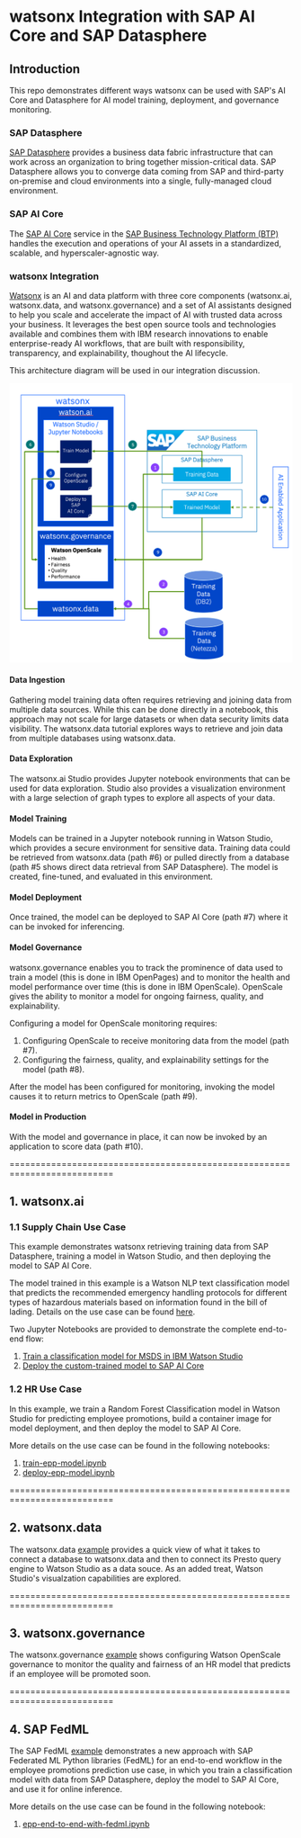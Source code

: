 # watsonx Integration with SAP AI Core and SAP Datasphere

## Introduction
This repo demonstrates different ways watsonx can be used with SAP's AI Core and Datasphere for AI model training, deployment, and governance monitoring. 

### SAP Datasphere
[SAP Datasphere](https://help.sap.com/docs/SAP_DATASPHERE) provides a business data fabric infrastructure that can work across an organization to bring together mission-critical data. SAP Datasphere allows you to converge data coming from SAP and third-party on-premise and cloud environments into a single, fully-managed cloud environment.
 
### SAP AI Core
The [SAP AI Core](https://help.sap.com/docs/sap-ai-core) service in the [SAP Business Technology Platform (BTP)](https://help.sap.com/docs/btp) handles the execution and operations of your AI assets in a standardized, scalable, and hyperscaler-agnostic way.

### watsonx Integration
[Watsonx](https://www.ibm.com/watsonx) is an AI and data platform with three core components (watsonx.ai, watsonx.data, and watsonx.governance) and a set of AI assistants designed to help you scale and accelerate the impact of AI with trusted data across your business. It leverages the best open source tools and technologies available and combines them with IBM research innovations to enable enterprise-ready AI workflows, that are built with responsibility, transparency, and explainability, thoughout the AI lifecycle.

This architecture diagram will be used in our integration discussion.

![End to End ML Lifecycle](./images/end-to-end-flow.png)

#### Data Ingestion
Gathering model training data often requires retrieving and joining data from multiple data sources. While this can be done directly in a notebook, this approach may not scale for large datasets or when data security limits data visibility. The watsonx.data tutorial explores ways to retrieve and join data from multiple databases using watsonx.data.

#### Data Exploration
The watsonx.ai Studio provides Jupyter notebook environments that can be used for data exploration. Studio also provides a visualization environment with a large selection of graph types to explore all aspects of your data.

#### Model Training
Models can be trained in a Jupyter notebook running in Watson Studio, which provides a secure environment for sensitive data. Training data could be retrieved from watsonx.data (path #6) or pulled directly from a database (path #5 shows direct data retrieval from SAP Datasphere). The model is created, fine-tuned, and evaluated in this environment.

#### Model Deployment
Once trained, the model can be deployed to SAP AI Core (path #7) where it can be invoked for inferencing.

#### Model Governance
watsonx.governance enables you to track the prominence of data used to train a model (this is done in IBM OpenPages) and to monitor the health and model performance over time (this is done in IBM OpenScale). OpenScale gives the ability to monitor a model for ongoing fairness, quality, and explainability.

Configuring a model for OpenScale monitoring requires:
1. Configuring OpenScale to receive monitoring data from the model (path #7).
2. Configuring the fairness, quality, and explainability settings for the model (path #8).

After the model has been configured for monitoring, invoking the model causes it to return metrics to OpenScale (path #9).

#### Model in Production
With the model and governance in place, it can now be invoked by an application to score data (path #10).

==========================================================================

## 1. watsonx.ai

### 1.1 Supply Chain Use Case

This example demonstrates watsonx retrieving training data from SAP Datasphere, training a model in Watson Studio, and then deploying the model to SAP AI Core.

The model trained in this example is a Watson NLP text classification model that predicts the recommended emergency handling protocols for different types of hazardous materials based on information found in the bill of lading. Details on the use case can be found [here](./1.%20watsonx.ai/1.1%20Supply%20Chain%20Use%20Case/README.md).

Two Jupyter Notebooks are provided to demonstrate the complete end-to-end flow:

1. [Train a classification model for MSDS in IBM Watson Studio](1.%20watsonx.ai/1.1%20Supply%20Chain%20Use%20Case/notebooks/Train-Model-with-Data-from-SAP-Datasphere.ipynb)
1. [Deploy the custom-trained model to SAP AI Core](1.%20watsonx.ai/1.1%20Supply%20Chain%20Use%20Case/notebooks/Deploy-Custom-Model-to-SAP-AI-Core.ipynb)

### 1.2 HR Use Case

In this example, we train a Random Forest Classification model in Watson Studio for predicting employee promotions, build a container image for model deployment, and then deploy the model to SAP AI Core.

More details on the use case can be found in the following notebooks:

1. [train-epp-model.ipynb](1.%20watsonx.ai/1.2%20HR%20Use%20Case/notebooks/train-epp-model.ipynb)
1. [deploy-epp-model.ipynb](1.%20watsonx.ai/1.2%20HR%20Use%20Case/notebooks/deploy-epp-model.ipynb)

==========================================================================

## 2. watsonx.data

The watsonx.data [example](2.%20watsonx.data/2.1%20HR%20Use%20Case/README.md) provides a quick view of what it takes to connect a database to watsonx.data and then to connect its Presto query engine to Watson Studio as a data souce. As an added treat, Watson Studio's visualzation capabilities are explored.

==========================================================================

## 3. watsonx.governance

The watsonx.governance [example](3.%20watsonx.governance/3.1%20HR%20Use%20Case/README.md) shows configuring Watson OpenScale governance to monitor the quality and fairness of an HR model that predicts if an employee will be promoted soon. 

==========================================================================

## 4. SAP FedML

The SAP FedML [example](4.%20SAP%20FedML/4.1%20HR%20Use%20Case/README.md) demonstrates a new approach with SAP Federated ML Python libraries (FedML) for an end-to-end workflow in the employee promotions prediction use case, in which you train a classification model with data from SAP Datasphere, deploy the model to SAP AI Core, and use it for online inference.

More details on the use case can be found in the following notebook:

1. [epp-end-to-end-with-fedml.ipynb](4.%20SAP%20FedML/4.1%20HR%20Use%20Case/notebooks/epp-end-to-end-with-fedml.ipynb)
